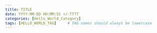 ```yaml
---
title: TITLE
date: YYYY-MM-DD HH:MM:SS +/-TTTT
categories: [Hello_World_Category]
tags: [HELLO_WORLD_TAG]     # TAG names should always be lowercase
---
```

